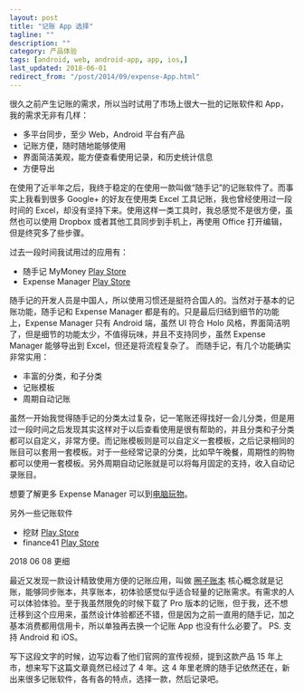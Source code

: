 ```yaml
---
layout: post
title: "记账 App 选择"
tagline: ""
description: ""
category: 产品体验
tags: [android, web, android-app, app, ios,]
last_updated: 2018-06-01
redirect_from: "/post/2014/09/expense-App.html"
---
```


很久之前产生记账的需求，所以当时试用了市场上很大一批的记账软件和 App，我的需求无非有几样：

- 多平台同步，至少 Web，Android 平台有产品
- 记账方便，随时随地能够使用
- 界面简洁美观，能方便查看使用记录，和历史统计信息
- 方便导出

在使用了近半年之后，我终于稳定的在使用一款叫做“随手记”的记账软件了。而事实上我看到很多 Google+ 的好友在使用类 Excel 工具记账，我也曾经使用过一段时间的 Excel，却没有坚持下来。使用这样一类工具时，我总感觉不是很方便，虽然也可以使用 Dropbox 或者其他工具同步到手机上，再使用 Office 打开编辑，但是终究多了些步骤。

过去一段时间我试用过的应用有：
- 随手记 MyMoney [Play Store](https://play.google.com/store/apps/details?id=com.mymoney)
- Expense Manager [Play Store](https://play.google.com/store/apps/details?id=at.markushi.expensemanager)

随手记的开发人员是中国人，所以使用习惯还是挺符合国人的。当然对于基本的记账功能，随手记和 Expense Manager 都是有的。只是最后归结到细节的功能上，Expense Manager 只有 Android 端，虽然 UI 符合 Holo 风格，界面简洁明了，但是细节的功能太少，不值得玩味，并且不支持同步，虽然 Expense Manager 能够导出到 Excel，但还是将流程复杂了。
而随手记，有几个功能确实非常实用：

- 丰富的分类，和子分类
- 记账模板
- 周期自动记账

虽然一开始我觉得随手记的分类太过复杂，记一笔账还得找好一会儿分类，但是用过一段时间之后发现其实这样对于以后查看使用是很有帮助的，并且分类和子分类都可以自定义，非常方便。而记账模板则是可以自定义一套模板，之后记录相同的账目可以套用一套模板。对于一些经常记录的分类，比如早午晚餐，周期性的购物都可以使用一套模板。另外周期自动记账就是可以将每月固定的支持，收入自动记录账目。

想要了解更多 Expense Manager 可以到[电脑玩物](http://www.playpcesor.com/2013/03/expense-manager-app.html)。

另外一些记账软件
- 挖财 [Play Store](https://play.google.com/store/apps/details?id=com.wacai365)
- finance41 [Play Store](https://play.google.com/store/apps/details?id=com.finance41.android)


2018 06 08 更细

最近又发现一款设计精致使用方便的记账应用，叫做 [圈子账本](https://www.qufaya.com/) 核心概念就是记账，能够同步账本，共享账本，初体验感觉似乎适合轻量的记账需求。有需求的人可以体验体验。至于我虽然限免的时候下载了 Pro 版本的记账，但于我，还不想迁移到这个应用来，虽然设计体验都还不错，但是因为之前一直用的随手记，加之基本消费都用信用卡，所以单独再去换一个记账 App 也没有什么必要了。 PS. 支持 Android 和 iOS。

写下这段文字的时候，边写边看了他们官网的宣传视频，提到这款产品 15 年上市，想来写下这篇文章竟然已经过了 4 年。这 4 年里老牌的随手记依然还在，新出来很多记账软件，各有各的特点，选择一款，然后记录吧。
